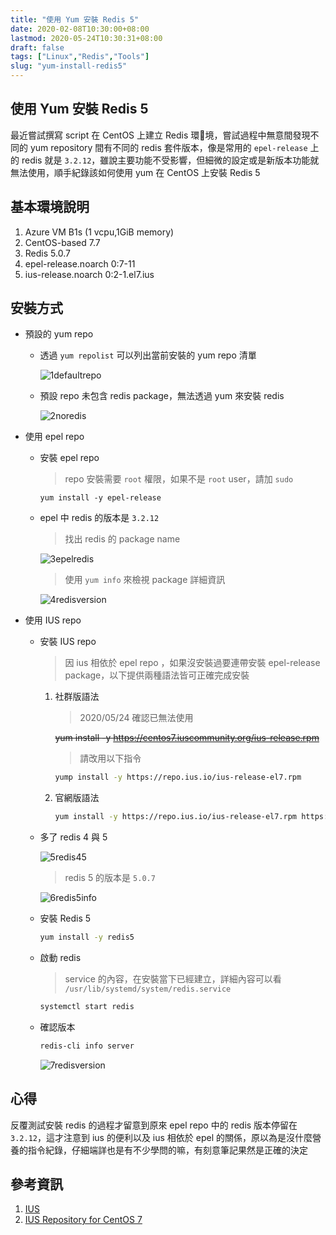 ```yaml
---
title: "使用 Yum 安裝 Redis 5"
date: 2020-02-08T10:30:00+08:00
lastmod: 2020-05-24T10:30:31+08:00
draft: false
tags: ["Linux","Redis","Tools"]
slug: "yum-install-redis5"
---
```


## 使用 Yum 安裝 Redis 5

最近嘗試撰寫 script 在 CentOS 上建立 Redis 環境，嘗試過程中無意間發現不同的 yum repository 間有不同的 redis 套件版本，像是常用的 `epel-release` 上的 redis 就是 `3.2.12`，雖說主要功能不受影響，但細微的設定或是新版本功能就無法使用，順手紀錄該如何使用 yum 在 CentOS 上安裝 Redis 5

## 基本環境說明

1. Azure VM B1s (1 vcpu,1GiB memory)
2. CentOS-based 7.7
3. Redis 5.0.7
4. epel-release.noarch 0:7-11
5. ius-release.noarch 0:2-1.el7.ius

## 安裝方式

- 預設的 yum repo

    - 透過 `yum repolist` 可以列出當前安裝的 yum repo 清單

        ![1defaultrepo](https://user-images.githubusercontent.com/3851540/74078486-4bf9c080-4a66-11ea-958a-3055ea1116ad.png)

    - 預設 repo 未包含 redis package，無法透過 yum 來安裝 redis

        ![2noredis](https://user-images.githubusercontent.com/3851540/74078488-4ef4b100-4a66-11ea-8343-45a303c4b0b9.png)

- 使用 epel repo

    - 安裝 epel repo

        > repo 安裝需要 `root` 權限，如果不是 `root` user，請加 `sudo`

        ```sudo
        yum install -y epel-release
        ```

    - epel 中 redis 的版本是 `3.2.12`

        > 找出 redis 的 package name

        ![3epelredis](https://user-images.githubusercontent.com/3851540/74078489-4f8d4780-4a66-11ea-9572-28b659b0e31b.png)

        > 使用 `yum info` 來檢視 package 詳細資訊

        ![4redisversion](https://user-images.githubusercontent.com/3851540/74078490-50be7480-4a66-11ea-831f-9a4075f55b7a.png)

- 使用 IUS repo

    - 安裝 IUS repo

        > 因 ius 相依於 epel repo ，如果沒安裝過要連帶安裝 epel-release package，以下提供兩種語法皆可正確完成安裝

        1. 社群版語法

            > 2020/05/24 確認已無法使用

            ~~yum install -y  https://centos7.iuscommunity.org/ius-release.rpm~~
            
            > 請改用以下指令

            ```bash
            yump install -y https://repo.ius.io/ius-release-el7.rpm
            ```

        2. 官網版語法

            ```bash
            yum install -y https://repo.ius.io/ius-release-el7.rpm https://dl.fedoraproject.org/pub/epel/epel-release-latest-7.noarch.rpm
            ```

    - 多了 redis 4 與 5

        ![5redis45](https://user-images.githubusercontent.com/3851540/74078492-51570b00-4a66-11ea-810a-62468d310676.png)

        > redis 5 的版本是 `5.0.7`

        ![6redis5info](https://user-images.githubusercontent.com/3851540/74078493-51570b00-4a66-11ea-98a0-211228629854.png)

    - 安裝 Redis 5

        ```bash
        yum install -y redis5
        ```

    - 啟動 redis

        > service 的內容，在安裝當下已經建立，詳細內容可以看 `/usr/lib/systemd/system/redis.service`

        ```bash
        systemctl start redis
        ```

    - 確認版本

        ```bash
        redis-cli info server
        ```

        ![7redisversion](https://user-images.githubusercontent.com/3851540/74078494-51efa180-4a66-11ea-96db-c73a0ea64c84.png)

## 心得

反覆測試安裝 redis 的過程才留意到原來 epel repo 中的 redis 版本停留在 `3.2.12`，這才注意到 ius 的便利以及 ius 相依於 epel 的關係，原以為是沒什麼營養的指令紀錄，仔細端詳也是有不少學問的嘛，有刻意筆記果然是正確的決定

## 參考資訊

1. [IUS](https://ius.io/)
2. [IUS Repository for CentOS 7](https://plone.lucidsolutions.co.nz/linux/centos/ius-repository-for-centos-7)
